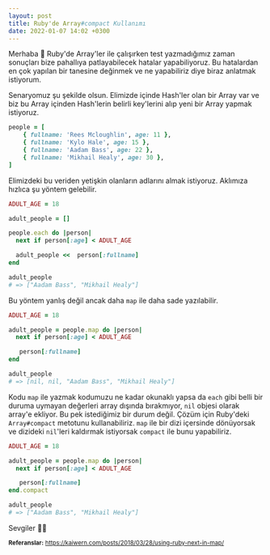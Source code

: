 ```yaml
---
layout: post
title: Ruby'de Array#compact Kullanımı
date: 2022-01-07 14:02 +0300
---
```


Merhaba 👋 Ruby'de Array'ler ile çalışırken test yazmadığımız zaman sonuçları bize pahallıya patlayabilecek hatalar yapabiliyoruz. Bu hatalardan en çok yapılan bir tanesine değinmek ve ne yapabiliriz diye biraz anlatmak istiyorum.

Senaryomuz şu şekilde olsun. Elimizde içinde Hash'ler olan bir Array var ve biz bu Array içinden Hash'lerin belirli key'lerini alıp yeni bir Array yapmak istiyoruz.

```ruby
people = [
    { fullname: 'Rees Mcloughlin', age: 11 },
    { fullname: 'Kylo Hale', age: 15 },
    { fullname: 'Aadam Bass', age: 22 },
    { fullname: 'Mikhail Healy', age: 30 },
]
```

Elimizdeki bu veriden yetişkin olanların adlarını almak istiyoruz. Aklımıza hızlıca şu yöntem gelebilir.

```ruby
ADULT_AGE = 18

adult_people = []

people.each do |person|
  next if person[:age] < ADULT_AGE

  adult_people <<  person[:fullname]
end

adult_people
# => ["Aadam Bass", "Mikhail Healy"]
```

Bu yöntem yanlış değil ancak daha `map` ile daha sade yazılabilir.

```ruby
ADULT_AGE = 18

adult_people = people.map do |person|
  next if person[:age] < ADULT_AGE

   person[:fullname]
end

adult_people
# => [nil, nil, "Aadam Bass", "Mikhail Healy"]
```

Kodu `map` ile yazmak kodumuzu ne kadar okunaklı yapsa da `each` gibi belli bir duruma uymayan değerleri array dışında bırakmıyor, `nil` objesi olarak array'e ekliyor. Bu pek istediğimiz bir durum değil. Çözüm için Ruby'deki `Array#compact` metotunu kullanabiliriz. `map` ile bir dizi içersinde dönüyorsak ve dizideki `nil`'leri kaldırmak istiyorsak `compact` ile bunu yapabiliriz.

```ruby
ADULT_AGE = 18

adult_people = people.map do |person|
  next if person[:age] < ADULT_AGE

   person[:fullname]
end.compact

adult_people
# => ["Aadam Bass", "Mikhail Healy"]
```

Sevgiler 🙋‍♂️

<small><b>Referanslar:</b> https://kaiwern.com/posts/2018/03/28/using-ruby-next-in-map/</small>
